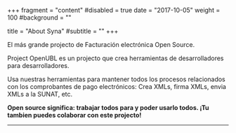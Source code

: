 +++
fragment = "content"
#disabled = true
date = "2017-10-05"
weight = 100
#background = ""

title = "About Syna"
#subtitle = ""
+++

El más grande projecto de Facturación electrónica Open Source.

Project OpenUBL es un projecto que crea herramientas de desarrolladores para desarrolladores.

Usa nuestras herramientas para mantener todos los procesos relacionados con los comprobantes de pago electrónicos: Crea XMLs, firma XMLs, envia XMLs a la SUNAT, etc.

**Open source significa: trabajar todos para y poder usarlo todos. ¡Tu tambien puedes colaborar con este projecto!**

---
